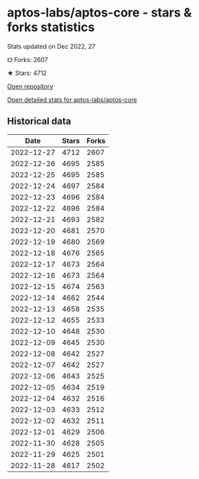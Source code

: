 # aptos-labs/aptos-core - stars & forks statistics

Stats updated on Dec 2022, 27

☋ Forks: 2607

★ Stars: 4712

[Open repository](https://github.com/aptos-labs/aptos-core)

[Open detailed stats for aptos-labs/aptos-core](https://reviewgithub.com/rep/aptos-labs/aptos-core)

## Historical data
| Date | Stars | Forks |
|------|-------|-------|
| 2022-12-27 | 4712 | 2607 | 
| 2022-12-26 | 4695 | 2585 | 
| 2022-12-25 | 4695 | 2585 | 
| 2022-12-24 | 4697 | 2584 | 
| 2022-12-23 | 4696 | 2584 | 
| 2022-12-22 | 4696 | 2584 | 
| 2022-12-21 | 4693 | 2582 | 
| 2022-12-20 | 4681 | 2570 | 
| 2022-12-19 | 4680 | 2569 | 
| 2022-12-18 | 4676 | 2565 | 
| 2022-12-17 | 4673 | 2564 | 
| 2022-12-16 | 4673 | 2564 | 
| 2022-12-15 | 4674 | 2563 | 
| 2022-12-14 | 4662 | 2544 | 
| 2022-12-13 | 4658 | 2535 | 
| 2022-12-12 | 4655 | 2533 | 
| 2022-12-10 | 4648 | 2530 | 
| 2022-12-09 | 4645 | 2530 | 
| 2022-12-08 | 4642 | 2527 | 
| 2022-12-07 | 4642 | 2527 | 
| 2022-12-06 | 4643 | 2525 | 
| 2022-12-05 | 4634 | 2519 | 
| 2022-12-04 | 4632 | 2516 | 
| 2022-12-03 | 4633 | 2512 | 
| 2022-12-02 | 4632 | 2511 | 
| 2022-12-01 | 4629 | 2506 | 
| 2022-11-30 | 4628 | 2505 | 
| 2022-11-29 | 4625 | 2501 | 
| 2022-11-28 | 4617 | 2502 | 

